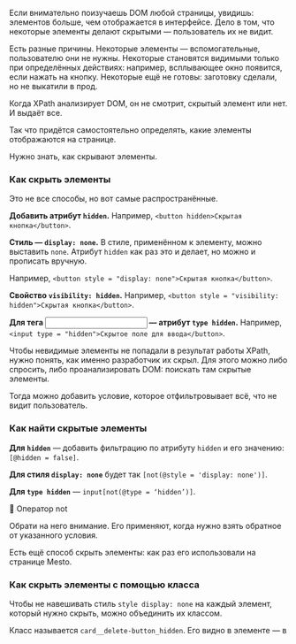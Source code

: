 Если внимательно поизучаешь DOM любой страницы, увидишь: элементов больше, чем отображается в интерфейсе. Дело в том, что некоторые элементы делают скрытыми — пользователь их не видит.

Есть разные причины. Некоторые элементы — вспомогательные, пользователю они не нужны. Некоторые становятся видимыми только при определённых действиях: например, всплывающее окно появится, если нажать на кнопку. Некоторые ещё не готовы: заготовку сделали, но не выкатили в прод.

Когда XPath анализирует DOM, он не смотрит, скрытый элемент или нет. И выдаёт все.

Так что придётся самостоятельно определять, какие элементы отображаются на странице.

Нужно знать, как скрывают элементы.

### Как скрыть элементы

Это не все способы, но вот самые распространённые.

**Добавить атрибут `hidden`.** Например, `<button hidden>Скрытая кнопка</button>`.

**Стиль — `display: none`.** В стиле, применённом к элементу, можно выставить `none`. Атрибут `hidden` как раз это и делает, но можно и прописать вручную.

Например, `<button style = "display: none">Скрытая кнопка</button>`.

**Свойство `visibility: hidden`.** Например, `<button style = "visibility: hidden">Скрытая кнопка</button>`.

**Для тега <input> — атрибут `type hidden`.** Например, `<input type = "hidden">Скрытое поле для ввода</button>`.

Чтобы невидимые элементы не попадали в результат работы XPath, нужно понять, как именно разработчик их скрыл. Для этого можно либо спросить, либо проанализировать DOM: поискать там скрытые элементы.

Тогда можно добавить условие, которое отфильтровывает всё, что не видит пользователь.

### Как найти скрытые элементы

**Для `hidden`** — добавить фильтрацию по атрибуту `hidden` и его значению:`[@hidden = false]`.

**Для стиля `display: none`** будет так `[not(@style = 'display: none')]`.

**Для `type hidden`** — `input[not(@type = ‘hidden’)]`.

📌 Оператор not

Обрати на него внимание. Его применяют, когда нужно взять обратное от указанного условия.

Есть ещё способ скрыть элементы: как раз его использовали на странице Mesto.

### Как скрыть элементы с помощью класса

Чтобы не навешивать стиль `style display: none` на каждый элемент, который нужно скрыть, можно объединить их классом.

Класс называется `card__delete-button_hidden`. Его видно в элементе <head> — в <style>:

Если элемент содержит этот класс, он скрывается: 

Чтобы отфильтровать такие случаи, можно наложить ограничения по имени класса: `[not(@class = "card__delete-button_hidden")]`.

### Задание
#### 1
Напиши условие для фильтрации элементов, когда их скрывают с помощью `visibility`.

Ответ неправильный

[not(@style = 'visibility: hidden')].

Нужно тоже поставить not: [not(@style = 'visibility: hidden')].

#### 2
![img_9.png](img%2Fimg_9.png)